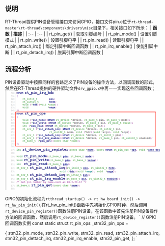 ## 说明
RT-Thread提供PIN设备管理接口来访问GPIO，接口文件pin.c位于`rt-thread-master\rt-thread\components\drivers\misc`目录下，相关接口如下所示：
|      **函数**    |        **描述** |
|        :--       |        :--      |
| rt_pin_get()     |   获取引脚编号   |
| rt_pin_mode()    |   设置引脚模式   |
| rt_pin_write()   |   设置引脚电平   |
| rt_pin_read()    |   读取引脚电平   |
| rt_pin_attach_irq() | 绑定引脚中断回调函数 |
| rt_pin_irq_enable() | 使能引脚中断  |
| rt_pin_detach_irq() | 脱离引脚中断回调函数 |

## 流程分析
PIN设备驱动中按照同样的套路定义了PIN设备的操作方法，以回调函数的形式，然后在RT-Thread提供的硬件驱动文件`drv_gpio.c`中再一一实现这些回调函数；
![rt_pin_ops](picture/01.png)

GPIO的初始化流程为`rtthread_startup() -> rt_hw_board_init() -> rt_hw_pin_init()`,在rt_hw_pin_init()函数中先初始化GPIO时钟，然后调用`rt_device_pin_register()`函数注册PIN设备，在该函数中首先注册PIN设备操作方法的回调函数，然后调用`rt_device_register()`函数注册PIN设备。
`
// GPIO回调函数实例
const static struct rt_pin_ops _stm32_pin_ops = 

{
    stm32_pin_mode,
    stm32_pin_write,
    stm32_pin_read,
    stm32_pin_attach_irq,
    stm32_pin_dettach_irq,
    stm32_pin_irq_enable,
    stm32_pin_get,
};
`